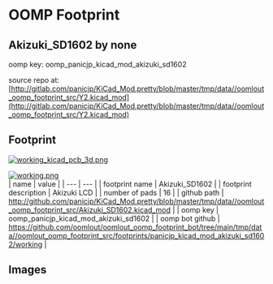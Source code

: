 # OOMP Footprint  
## Akizuki_SD1602  by none  
  
oomp key: oomp_panicjp_kicad_mod_akizuki_sd1602  
  
source repo at: [http://gitlab.com/panicjp/KiCad_Mod.pretty/blob/master/tmp/data//oomlout_oomp_footprint_src/Y2.kicad_mod](http://gitlab.com/panicjp/KiCad_Mod.pretty/blob/master/tmp/data//oomlout_oomp_footprint_src/Y2.kicad_mod)  
## Footprint  
  
[![working_kicad_pcb_3d.png](working_kicad_pcb_3d_600.png)](working_kicad_pcb_3d.png)  
  
[![working.png](working_600.png)](working.png)  
| name | value | 
| --- | --- | 
| footprint name | Akizuki_SD1602 | 
| footprint description | Akizuki LCD | 
| number of pads | 16 | 
| github path | http://github.com/panicjp/KiCad_Mod.pretty/blob/master/tmp/data//oomlout_oomp_footprint_src/Akizuki_SD1602.kicad_mod | 
| oomp key | oomp_panicjp_kicad_mod_akizuki_sd1602 | 
| oomp bot github | https://github.com/oomlout/oomlout_oomp_footprint_bot/tree/main/tmp/data//oomlout_oomp_footprint_src/footprints/panicjp_kicad_mod_akizuki_sd1602/working | 
## Images  
